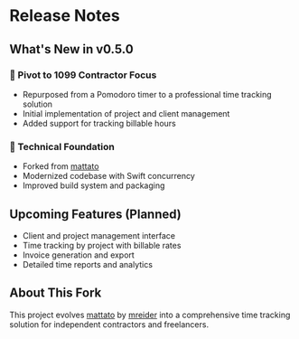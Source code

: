 # Release Notes 

## What's New in v0.5.0

### 🚀 Pivot to 1099 Contractor Focus
- Repurposed from a Pomodoro timer to a professional time tracking solution
- Initial implementation of project and client management
- Added support for tracking billable hours

### 🔧 Technical Foundation
- Forked from [mattato](https://github.com/mreider/mattato)
- Modernized codebase with Swift concurrency
- Improved build system and packaging

## Upcoming Features (Planned)
- Client and project management interface
- Time tracking by project with billable rates
- Invoice generation and export
- Detailed time reports and analytics

## About This Fork
This project evolves [mattato](https://github.com/mreider/mattato) by [mreider](https://github.com/mreider) into a comprehensive time tracking solution for independent contractors and freelancers.
